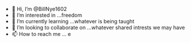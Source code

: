 - 👋 Hi, I’m @BillNye1602
- 👀 I’m interested in ...freedom
- 🌱 I’m currently learning ...whatever is being taught
- 💞️ I’m looking to collaborate on ...whatever shared intrests we may have
- 📫 How to reach me ... e

<!---
BillNye1602/BillNye1602 is a ✨ special ✨ repository because its `README.md` (this file) appears on your GitHub profile.
You can click the Preview link to take a look at your changes.
--->
